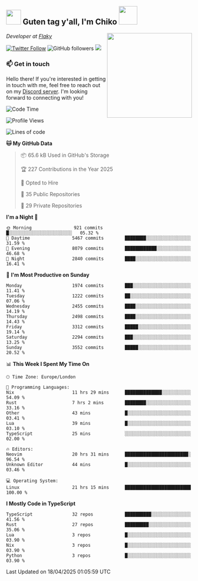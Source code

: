 <h2><img src="https://cdn.discordapp.com/emojis/1100181376730402906.gif?quality=lossless" width="40"> Guten tag y'all, I'm Chiko <img src="https://a.ppy.sh/15907233" width="50"></h2>
<a href="https://cataas.com"><img align='right' src="https://cataas.com/cat" width="230"></a>
<p><em>Developer at <a href="https://github.com/FlakySL">Flaky</a></em></p>

[![Twitter Follow](https://img.shields.io/twitter/follow/chikoxq?label=Follow)](https://twitter.com/intent/follow?screen_name=chikoxq)
![GitHub followers](https://img.shields.io/github/followers/chikof?label=Follow&style=social)
![](https://komarev.com/ghpvc/?username=chikof&color=blue)

### 📫 Get in touch
Hello there! If you're interested in getting in touch with me, feel free to reach out on my [Discord server](https://discord.gg/sejc7TnX6N). I'm looking forward to connecting with you!

<!--START_SECTION:waka-->
![Code Time](http://img.shields.io/badge/Code%20Time-2%2C240%20hrs%2049%20mins-blue)

![Profile Views](http://img.shields.io/badge/Profile%20Views-1-blue)

![Lines of code](https://img.shields.io/badge/From%20Hello%20World%20I%27ve%20Written-9.3%20million%20lines%20of%20code-blue)

**🐱 My GitHub Data** 

> 📦 65.6 kB Used in GitHub's Storage 
 > 
> 🏆 227 Contributions in the Year 2025
 > 
> 💼 Opted to Hire
 > 
> 📜 35 Public Repositories 
 > 
> 🔑 29 Private Repositories 
 > 
**I'm a Night 🦉** 

```text
🌞 Morning                921 commits         █░░░░░░░░░░░░░░░░░░░░░░░░   05.32 % 
🌆 Daytime                5467 commits        ████████░░░░░░░░░░░░░░░░░   31.59 % 
🌃 Evening                8079 commits        ████████████░░░░░░░░░░░░░   46.68 % 
🌙 Night                  2840 commits        ████░░░░░░░░░░░░░░░░░░░░░   16.41 % 
```
📅 **I'm Most Productive on Sunday** 

```text
Monday                   1974 commits        ███░░░░░░░░░░░░░░░░░░░░░░   11.41 % 
Tuesday                  1222 commits        ██░░░░░░░░░░░░░░░░░░░░░░░   07.06 % 
Wednesday                2455 commits        ████░░░░░░░░░░░░░░░░░░░░░   14.19 % 
Thursday                 2498 commits        ████░░░░░░░░░░░░░░░░░░░░░   14.43 % 
Friday                   3312 commits        █████░░░░░░░░░░░░░░░░░░░░   19.14 % 
Saturday                 2294 commits        ███░░░░░░░░░░░░░░░░░░░░░░   13.25 % 
Sunday                   3552 commits        █████░░░░░░░░░░░░░░░░░░░░   20.52 % 
```


📊 **This Week I Spent My Time On** 

```text
🕑︎ Time Zone: Europe/London

💬 Programming Languages: 
Nix                      11 hrs 29 mins      ██████████████░░░░░░░░░░░   54.09 % 
Rust                     7 hrs 2 mins        ████████░░░░░░░░░░░░░░░░░   33.16 % 
Other                    43 mins             █░░░░░░░░░░░░░░░░░░░░░░░░   03.41 % 
Lua                      39 mins             █░░░░░░░░░░░░░░░░░░░░░░░░   03.10 % 
TypeScript               25 mins             ░░░░░░░░░░░░░░░░░░░░░░░░░   02.00 % 

🔥 Editors: 
Neovim                   20 hrs 31 mins      ████████████████████████░   96.54 % 
Unknown Editor           44 mins             █░░░░░░░░░░░░░░░░░░░░░░░░   03.46 % 

💻 Operating System: 
Linux                    21 hrs 15 mins      █████████████████████████   100.00 % 
```

**I Mostly Code in TypeScript** 

```text
TypeScript               32 repos            ██████████░░░░░░░░░░░░░░░   41.56 % 
Rust                     27 repos            █████████░░░░░░░░░░░░░░░░   35.06 % 
Lua                      3 repos             █░░░░░░░░░░░░░░░░░░░░░░░░   03.90 % 
Nix                      3 repos             █░░░░░░░░░░░░░░░░░░░░░░░░   03.90 % 
Python                   3 repos             █░░░░░░░░░░░░░░░░░░░░░░░░   03.90 % 
```




 Last Updated on 18/04/2025 01:05:59 UTC
<!--END_SECTION:waka-->


<!--
<p align="center">
     <a href="https://discord.gg/HhybNhchcC"><img src="https://invidget.switchblade.xyz/sejc7TnX6N" align="center" ><a>
</p> 
-->

